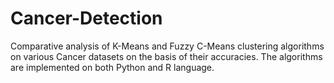 # Cancer-Detection
Comparative analysis of K-Means and Fuzzy C-Means clustering algorithms on various Cancer datasets on the
basis of their accuracies. The algorithms are implemented on both Python and R language.
